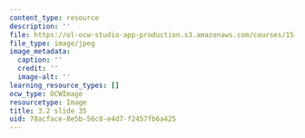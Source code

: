 ```yaml
---
content_type: resource
description: ''
file: https://ol-ocw-studio-app-production.s3.amazonaws.com/courses/15-s21-nuts-and-bolts-of-business-plans-january-iap-2014/78acface8e5b56c8e4d7f2457fb6a425_Slide35.JPG
file_type: image/jpeg
image_metadata:
  caption: ''
  credit: ''
  image-alt: ''
learning_resource_types: []
ocw_type: OCWImage
resourcetype: Image
title: 3.2 slide 35
uid: 78acface-8e5b-56c8-e4d7-f2457fb6a425
---
```

